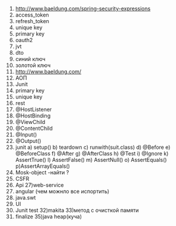 1) http://www.baeldung.com/spring-security-expressions
2) access_token
3) refresh_token
4) unique key
5) primary key
6) oauth2
7) jvt
8) dto
9) синий ключ 
10) золотой ключ 
11) http://www.baeldung.com/
12) АОП
13) Junit
14) primary key
15) unique key
16) rest
17) @HostListener
18) @HostBinding
19) @ViewChild
20) @ContentChild
21) @Input()
22) @Output()
23) junit 
  a) setup()
  b) teardown
  c) runwith(suit.class)
  d) @Before
  e)  @BeforeClass
  f) @After
  g) @AfterClass
  h) @Test
  i) @Ignore
  k) AssertTrue()
  l) AssertFalse()
  m) AssertNull()
  o) AssertEquals()
  p)AssertArrayEquals()
24) Mosk-object -найти ?
25) CSFR
26) Api
27)web-service
28) angular (чем можнло все испортить)
29) java.swt
30) UI
31) Junit test
32)makita
33)метод с очисткой памяти
34) finalize
35)java heap(куча)

